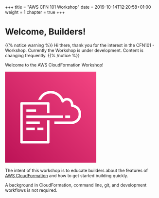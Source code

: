 +++
title = "AWS CFN 101 Workshop"
date = 2019-10-14T12:20:58+01:00
weight = 1
chapter = true
+++

# Welcome, Builders!

{{% notice warning %}} 
Hi there, thank you for the interest in the CFN101 - Workshop. 
Currently the Workshop is under development. Content is changing frequently.
{{% /notice %}}

Welcome to the AWS CloudFormation Workshop!

![](./aws-cloudformation.png)

The intent of this workshop is to educate builders about the features of [AWS
CloudFormation](https://aws.amazon.com/cloudformation/) and how to get started building quickly.

A background in CloudFormation, command line, git, and development workflows is
not required.
